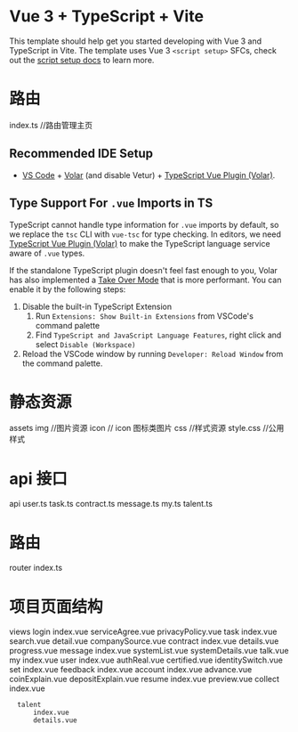 # Vue 3 + TypeScript + Vite

This template should help get you started developing with Vue 3 and TypeScript in Vite. The template uses Vue 3 `<script setup>` SFCs, check out the [script setup docs](https://v3.vuejs.org/api/sfc-script-setup.html#sfc-script-setup) to learn more.

# 路由

index.ts //路由管理主页

## Recommended IDE Setup

- [VS Code](https://code.visualstudio.com/) + [Volar](https://marketplace.visualstudio.com/items?itemName=Vue.volar) (and disable Vetur) + [TypeScript Vue Plugin (Volar)](https://marketplace.visualstudio.com/items?itemName=Vue.vscode-typescript-vue-plugin).

## Type Support For `.vue` Imports in TS

TypeScript cannot handle type information for `.vue` imports by default, so we replace the `tsc` CLI with `vue-tsc` for type checking. In editors, we need [TypeScript Vue Plugin (Volar)](https://marketplace.visualstudio.com/items?itemName=Vue.vscode-typescript-vue-plugin) to make the TypeScript language service aware of `.vue` types.

If the standalone TypeScript plugin doesn't feel fast enough to you, Volar has also implemented a [Take Over Mode](https://github.com/johnsoncodehk/volar/discussions/471#discussioncomment-1361669) that is more performant. You can enable it by the following steps:

1. Disable the built-in TypeScript Extension
   1. Run `Extensions: Show Built-in Extensions` from VSCode's command palette
   2. Find `TypeScript and JavaScript Language Features`, right click and select `Disable (Workspace)`
2. Reload the VSCode window by running `Developer: Reload Window` from the command palette.

# 静态资源

assets
img //图片资源
icon // icon 图标类图片
css //样式资源
style.css //公用样式

# api 接口

api
user.ts
task.ts
contract.ts
message.ts
my.ts
talent.ts

# 路由

router
index.ts

# 项目页面结构

views
login
index.vue
serviceAgree.vue
privacyPolicy.vue
task
index.vue
search.vue
detail.vue
companySource.vue
contract
index.vue
details.vue
progress.vue
message
index.vue
systemList.vue
systemDetails.vue
talk.vue
my
index.vue
user
index.vue
authReal.vue
certified.vue
identitySwitch.vue
set
index.vue
feedback
index.vue
account
index.vue
advance.vue
coinExplain.vue
depositExplain.vue
resume
index.vue
preview.vue
collect
index.vue

      talent
          index.vue
          details.vue

